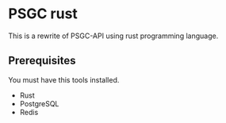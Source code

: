 # PSGC rust
This is a rewrite of PSGC-API using rust programming language.

## Prerequisites
You must have this tools installed.
- Rust
- PostgreSQL
- Redis